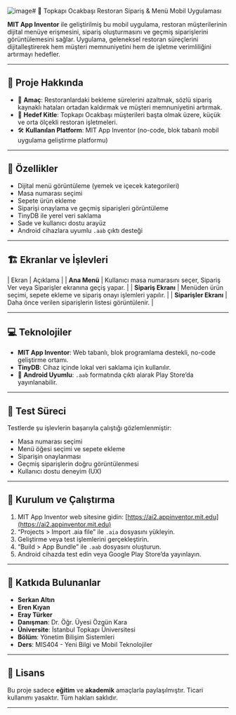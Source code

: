 ![image](https://github.com/user-attachments/assets/a6a47299-3b77-493b-ab7e-65a6d208c7aa)# 📱 Topkapı Ocakbaşı Restoran Sipariş & Menü Mobil Uygulaması

**MIT App Inventor** ile geliştirilmiş bu mobil uygulama, restoran müşterilerinin dijital menüye erişmesini, sipariş oluşturmasını ve geçmiş siparişlerini görüntülemesini sağlar. Uygulama, geleneksel restoran süreçlerini dijitalleştirerek hem müşteri memnuniyetini hem de işletme verimliliğini artırmayı hedefler.

---

## 📌 Proje Hakkında

- 🎯 **Amaç**: Restoranlardaki bekleme sürelerini azaltmak, sözlü sipariş kaynaklı hataları ortadan kaldırmak ve müşteri memnuniyetini artırmak.
- 🏢 **Hedef Kitle**: Topkapı Ocakbaşı müşterileri başta olmak üzere, küçük ve orta ölçekli restoran işletmeleri.
- 🛠️ **Kullanılan Platform**: MIT App Inventor (no-code, blok tabanlı mobil uygulama geliştirme platformu)

---

## 🧠 Özellikler

- Dijital menü görüntüleme (yemek ve içecek kategorileri)
- Masa numarası seçimi
- Sepete ürün ekleme
- Siparişi onaylama ve geçmiş siparişleri görüntüleme
- TinyDB ile yerel veri saklama
- Sade ve kullanıcı dostu arayüz
- Android cihazlara uyumlu `.aab` çıktı desteği

---

## 🏗️ Ekranlar ve İşlevleri

| Ekran | Açıklama |
| **Ana Menü** | Kullanıcı masa numarasını seçer, Sipariş Ver veya Siparişler ekranına geçiş yapar. |
| **Sipariş Ekranı** | Menüden ürün seçimi, sepete ekleme ve sipariş onayı işlemleri yapılır. |
| **Siparişler Ekranı** | Daha önce verilen siparişlerin listesi görüntülenir. |

---

## 💻 Teknolojiler

- **MIT App Inventor**: Web tabanlı, blok programlama destekli, no-code geliştirme ortamı.
- **TinyDB**: Cihaz içinde lokal veri saklama için kullanılır.
- 📱 **Android Uyumlu**: `.aab` formatında çıktı alarak Play Store’da yayınlanabilir.

---

## 🧪 Test Süreci

Testlerde şu işlevlerin başarıyla çalıştığı gözlemlenmiştir:

- Masa numarası seçimi
- Menü öğesi seçimi ve sepete ekleme
- Siparişin onaylanması
- Geçmiş siparişlerin doğru görüntülenmesi
- Kullanıcı dostu deneyim (UX)

---

## 🚀 Kurulum ve Çalıştırma

1. MIT App Inventor web sitesine gidin: [https://ai2.appinventor.mit.edu](https://ai2.appinventor.mit.edu)
2. “Projects > Import .aia file” ile `.aia` dosyasını yükleyin.
3. Geliştirme veya test işlemlerini gerçekleştirin.
4. “Build > App Bundle” ile `.aab` dosyasını oluşturun.
5. Android cihazda test edin veya Google Play Store’da yayınlayın.

---

## 👥 Katkıda Bulunanlar

- **Serkan Altın** 
- **Eren Kıyan**   
- **Eray Türker** 
- **Danışman**: Dr. Öğr. Üyesi Özgün Kara  
- **Üniversite**: İstanbul Topkapı Üniversitesi  
- **Bölüm**: Yönetim Bilişim Sistemleri  
- **Ders**: MIS404 - Yeni Bilgi ve Mobil Teknolojiler

---

## 📄 Lisans

Bu proje sadece **eğitim** ve **akademik** amaçlarla paylaşılmıştır. Ticari kullanımı yasaktır. Tüm hakları saklıdır.

---




